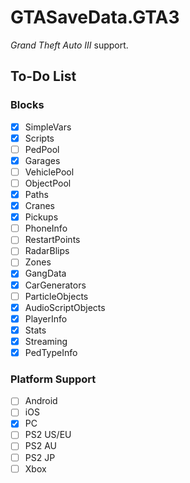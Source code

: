 # GTASaveData.GTA3
*Grand Theft Auto III* support.

## To-Do List
### Blocks
- [x] SimpleVars
- [x] Scripts
- [ ] PedPool
- [x] Garages
- [ ] VehiclePool
- [ ] ObjectPool
- [x] Paths
- [x] Cranes
- [x] Pickups
- [ ] PhoneInfo
- [ ] RestartPoints
- [ ] RadarBlips
- [ ] Zones
- [x] GangData
- [x] CarGenerators
- [ ] ParticleObjects
- [x] AudioScriptObjects
- [x] PlayerInfo
- [x] Stats
- [x] Streaming
- [x] PedTypeInfo

### Platform Support
- [ ] Android
- [ ] iOS
- [x] PC
- [ ] PS2 US/EU
- [ ] PS2 AU
- [ ] PS2 JP
- [ ] Xbox
